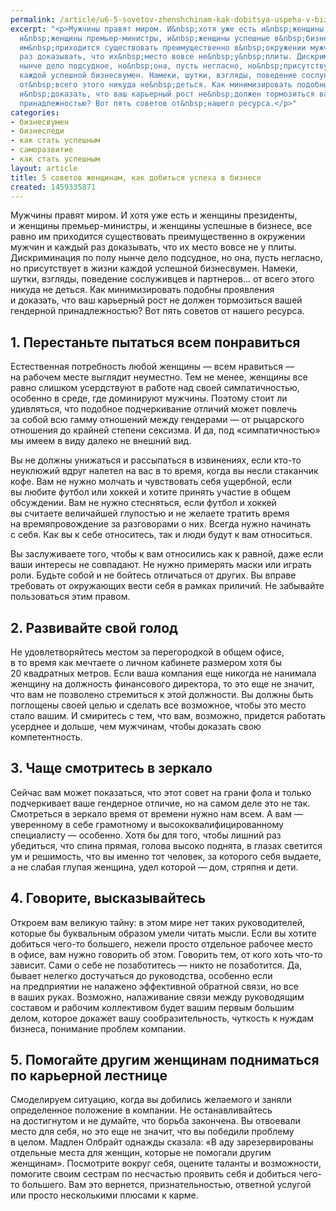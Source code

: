 ```yaml
---
permalink: /article/u6-5-sovetov-zhenshchinam-kak-dobitsya-uspeha-v-biznese
excerpt: "<p>Мужчины правят миром. И&nbsp;хотя уже есть и&nbsp;женщины президенты,
  и&nbsp;женщины премьер-министры, и&nbsp;женщины успешные в&nbsp;бизнесе, все равно
  им&nbsp;приходится существовать преимущественно в&nbsp;окружении мужчин и&nbsp;каждый
  раз доказывать, что их&nbsp;место вовсе не&nbsp;у&nbsp;плиты. Дискриминация по&nbsp;полу
  нынче дело подсудное, но&nbsp;она, пусть негласно, но&nbsp;присутствует в&nbsp;жизни
  каждой успешной бизнесвумен. Намеки, шутки, взгляды, поведение сослуживцев и&nbsp;партнеров...
  от&nbsp;всего этого никуда не&nbsp;деться. Как минимизировать подобны проявления
  и&nbsp;доказать, что ваш карьерный рост не&nbsp;должен тормозиться вашей гендерной
  принадлежностью? Вот пять советов от&nbsp;нашего ресурса.</p>"
categories:
- бизнесвумен
- бизнеследи
- как стать успешным
- саморазвитие
- как стать успешным
layout: article
title: 5 советов женщинам, как добиться успеха в бизнесе
created: 1459335871
---
```

Мужчины правят миром. И хотя уже есть и женщины президенты, и женщины премьер-министры, и женщины успешные в бизнесе, все равно им приходится существовать преимущественно в окружении мужчин и каждый раз доказывать, что их место вовсе не у плиты. Дискриминация по полу нынче дело подсудное, но она, пусть негласно, но присутствует в жизни каждой успешной бизнесвумен. Намеки, шутки, взгляды, поведение сослуживцев и партнеров... от всего этого никуда не деться. Как минимизировать подобны проявления и доказать, что ваш карьерный рост не должен тормозиться вашей гендерной принадлежностью? Вот пять советов от нашего ресурса.

## 1. Перестаньте пытаться всем понравиться ##

Естественная потребность любой женщины — всем нравиться — на рабочем месте выглядит неуместно. Тем не менее, женщины все равно слишком усердствуют в работе над своей симпатичностью, особенно в среде, где доминируют мужчины. Поэтому стоит ли удивляться, что подобное подчеркивание отличий может повлечь за собой всю гамму отношений между гендерами — от рыцарского отношения до крайней степени сексизма. И да, под «симпатичностью» мы имеем в виду далеко не внешний вид.

Вы не должны унижаться и рассыпаться в извинениях, если кто-то неуклюжий вдруг налетел на вас в то время, когда вы несли стаканчик кофе. Вам не нужно молчать и чувствовать себя ущербной, если вы любите футбол или хоккей и хотите принять участие в общем обсуждении. Вам не нужно стесняться, если футбол и хоккей вы считаете величайшей глупостью и не желаете тратить время на времяпровождение за разговорами о них. Всегда нужно начинать с себя. Как вы к себе относитесь, так и люди будут к вам относиться.

Вы заслуживаете того, чтобы к вам относились как к равной, даже если ваши интересы не совпадают. Не нужно примерять маски или играть роли. Будьте собой и не бойтесь отличаться от других. Вы вправе требовать от окружающих вести себя в рамках приличий. Не забывайте пользоваться этим правом.

## 2. Развивайте свой голод ##

Не удовлетворяйтесь местом за перегородкой в общем офисе, в то время как мечтаете о личном кабинете размером хотя бы 20 квадратных метров. Если ваша компания еще никогда не нанимала женщину на должность финансового директора, то это еще не значит, что вам не позволено стремиться к этой должности. Вы должны быть поглощены своей целью и сделать все возможное, чтобы это место стало вашим. И смиритесь с тем, что вам, возможно, придется работать усерднее и дольше, чем мужчинам, чтобы доказать свою компетентность.

## 3. Чаще смотритесь в зеркало ##

Сейчас вам может показаться, что этот совет на грани фола и только подчеркивает ваше гендерное отличие, но на самом деле это не так. Смотреться в зеркало время от времени нужно нам всем. А вам — уверенному в себе грамотному и высококвалифицированному специалисту — особенно. Хотя бы для того, чтобы лишний раз убедиться, что спина прямая, голова высоко поднята, в глазах светится ум и решимость, что вы именно тот человек, за которого себя выдаете, а не слабая глупая женщина, удел которой — дом, стряпня и дети.

## 4. Говорите, высказывайтесь ##

Откроем вам великую тайну: в этом мире нет таких руководителей, которые бы буквальным образом умели читать мысли. Если вы хотите добиться чего-то большего, нежели просто отдельное рабочее место в офисе, вам нужно говорить об этом. Говорить тем, от кого хоть что-то зависит. Сами о себе не позаботитесь — никто не позаботится. Да, бывает нелегко достучаться до руководства, особенно если на предприятии не налажено эффективной обратной связи, но все в ваших руках. Возможно, налаживание связи между руководящим составом и рабочим коллективом будет вашим первым большим делом, которое докажет вашу сообразительность, чуткость к нуждам бизнеса, понимание проблем компании.

## 5. Помогайте другим женщинам подниматься по карьерной лестнице ##

Смоделируем ситуацию, когда вы добились желаемого и заняли определенное положение в компании. Не останавливайтесь на достигнутом и не думайте, что борьба закончена. Вы отвоевали место для себя, но это еще не значит, что вы победили проблему в целом. Мадлен Олбрайт однажды сказала: «В аду зарезервированы отдельные места для женщин, которые не помогали другим женщинам». Посмотрите вокруг себя, оцените таланты и возможности, помогите своим сестрам по несчастью проявить себя и добиться чего-то большего. Вам это вернется, признательностью, ответной услугой или просто несколькими плюсами к карме.
